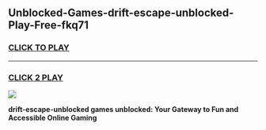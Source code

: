 
## Unblocked-Games-drift-escape-unblocked-Play-Free-fkq71
<h3>
<a href="https://premium76.site?title=drift-escape-unblocked&ref=10A">CLICK TO PLAY</a></h3>
<hr>

<h3>
<a href="https://premium76.site?title=drift-escape-unblocked&ref=10A">CLICK 2 PLAY</a>
  
</h3>

<a href="https://premium76.site?title=drift-escape-unblocked&ref=10A"><img src="https://clearcache.store/games.png"></a>


**drift-escape-unblocked games unblocked: Your Gateway to Fun and Accessible Online Gaming**
